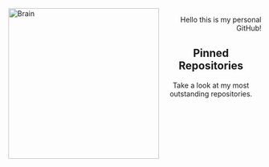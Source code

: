 <img align="left" alt="Brain" width="300" src="http://gifimage.net/wp-content/uploads/2017/10/cerebro-gif-tumblr-3.gif">
<p align="right">Hello this is my personal GitHub!</p>

<h2 align="center">Pinned Repositories</h2>
<p align="center">Take a look at my most outstanding repositories.</p>

